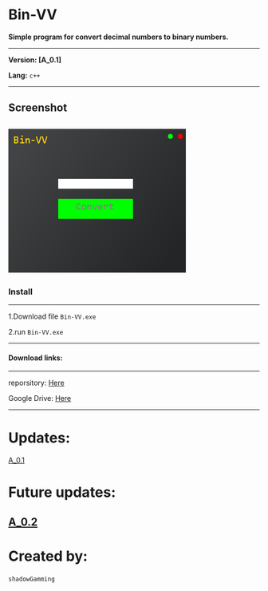 # Bin-VV
   __Simple program for convert decimal numbers to binary numbers.__ <br>

   ---

__Version: [A_0.1]__

__Lang:__ ```c++```

  ---
## Screenshot

![Screen](/img/screenShot.png)
---

### Install

---

 1.Download file ```Bin-VV.exe```

 2.run ```Bin-VV.exe```
 
 ---
 
#### Download links:

---

 reporsitory: [Here](https://github.com/shadowGamming/Bin-VV/blob/master/program/Bin-VV.exe)

 Google Drive: [Here](https://drive.google.com/file/d/1TYlNtbjumy1Y1m0HNZt58FN3pRiNuAni/view?usp=sharing)
 
 ---

# Updates:
   [A_0.1](Updates/A_0.1.md)
   
# Future updates:
   [A_0.2](Updates/A_0.2.md)
   ---
 
# Created by:
```shadowGamming```

